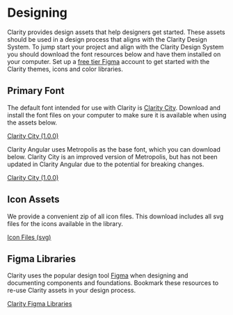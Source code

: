 # Designing

Clarity provides design assets that help designers get started. These assets should be used in a design process that aligns with the Clarity Design System. To jump start your project and align with the Clarity Design System you should download the font resources below and have them installed on your computer. Set up a [free tier Figma](https://www.figma.com/pricing/) account to get started with the Clarity themes, icons and color libraries.

<div class="clr-row">

<div class="clr-col-md-6 clr-col-sm-12">

<div cds-layout="vertical gap:sm align:horizontal-stretch">

<div>

## Primary Font

The default font intended for use with Clarity is [Clarity City](https://github.com/vmware/clarity-city). Download and install the font files on your computer to make sure it is available when using the assets below.

<div cds-layout="m-t:md">
<a class="btn btn-primary asset-download-btn" target="_blank" href="https://github.com/vmware/clarity-city/archive/v1.0.0.zip"><cds-icon shape="download"></cds-icon> Clarity City (1.0.0)</a>
</div>

Clarity Angular uses Metropolis as the base font, which you can download below. Clarity City is an improved version of Metropolis, but has not been updated in Clarity Angular due to the potential for breaking changes.

<div cds-layout="m-t:md">
<a class="btn btn-primary asset-download-btn" target="_blank" href="https://github.com/vmware/clarity/files/5425574/Metropolis.zip"><cds-icon shape="download"></cds-icon> Clarity City (1.0.0)</a>
</div>

</div>

<div>

## Icon Assets

We provide a convenient zip of all icon files. This download includes all svg files for the icons available in the library.

<div  cds-layout="m-t:md">
<a class="btn btn-primary asset-download-btn" target="_blank" href="https://github.com/vmware/clarity-assets/archive/master.zip"><cds-icon shape="download"></cds-icon> Icon Files (svg)</a>
</div>

</div>

</div>

</div>

<div class="clr-col-md-6 clr-col-sm-12">

## Figma Libraries

Clarity uses the popular design tool [Figma](https://www.figma.com/) when designing and documenting components and foundations. Bookmark these resources to re-use Clarity assets in your design process.

<div  cds-layout="m-t:md">
<a class="btn btn-primary asset-download-btn" target="_blank" href="https://www.figma.com/@vmware"><cds-icon shape="download"></cds-icon> Clarity Figma Libraries</a>
</div>

</div>

</div>
